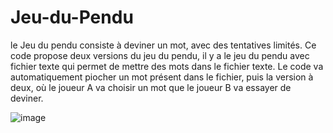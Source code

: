# Jeu-du-Pendu
le Jeu du pendu consiste à deviner un mot, avec des tentatives limités.
Ce code propose deux versions du jeu du pendu, il y a le jeu du pendu avec fichier texte qui permet de mettre des mots dans le fichier texte. Le code va automatiquement
piocher un mot présent dans le fichier, puis la version à deux, où le joueur A va choisir un mot que le joueur B va essayer de deviner.

 ![image](https://user-images.githubusercontent.com/121982969/CODE.png)
